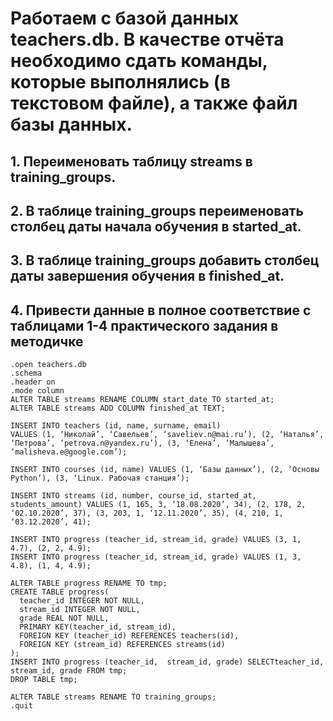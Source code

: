 # Работаем с базой данных teachers.db. В качестве отчёта необходимо сдать команды, которые выполнялись (в текстовом файле), а также файл базы данных.

## 1. Переименовать таблицу streams в training_groups.
## 2. В таблице training_groups переименовать столбец даты начала обучения в started_at.
## 3. В таблице training_groups добавить столбец даты завершения обучения в finished_at.
## 4. Привести данные в полное соответствие с таблицами 1-4 практического задания в методичке

```
.open teachers.db
.schema
.header on
.mode column
ALTER TABLE streams RENAME COLUMN start_date TO started_at;
ALTER TABLE streams ADD COLUMN finished_at TEXT;

INSERT INTO teachers (id, name, surname, email)  
VALUES (1, ‘Николай’, ‘Савельев’, ‘saveliev.n@mai.ru’), (2, ‘Наталья’, ‘Петрова’, ‘petrova.n@yandex.ru’), (3, ‘Елена’, ‘Малышева’, ‘malisheva.e@google.com’);

INSERT INTO courses (id, name) VALUES (1, ‘Базы данных’), (2, ‘Основы Python’), (3, ‘Linux. Рабочая станция’);

INSERT INTO streams (id, number, course_id, started_at, students_amount) VALUES (1, 165, 3, ‘18.08.2020’, 34), (2, 178, 2, ‘02.10.2020’, 37), (3, 203, 1, ‘12.11.2020’, 35), (4, 210, 1, ‘03.12.2020’, 41);

INSERT INTO progress (teacher_id, stream_id, grade) VALUES (3, 1, 4.7), (2, 2, 4.9);
INSERT INTO progress (teacher_id, stream_id, grade) VALUES (1, 3, 4.8), (1, 4, 4.9);

ALTER TABLE progress RENAME TO tmp;
CREATE TABLE progress(
  teacher_id INTEGER NOT NULL,
  stream_id INTEGER NOT NULL,
  grade REAL NOT NULL,
  PRIMARY KEY(teacher_id, stream_id),
  FOREIGN KEY (teacher_id) REFERENCES teachers(id),
  FOREIGN KEY (stream_id) REFERENCES streams(id)
);
INSERT INTO progress (teacher_id,  stream_id, grade) SELECTteacher_id,  stream_id, grade FROM tmp;
DROP TABLE tmp;

ALTER TABLE streams RENAME TO training_groups;
.quit
```

